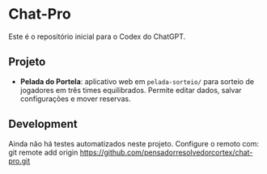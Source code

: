 # Chat-Pro

Este é o repositório inicial para o Codex do ChatGPT.

## Projeto

- **Pelada do Portela**: aplicativo web em `pelada-sorteio/` para sorteio de jogadores em três times equilibrados. Permite editar dados, salvar configurações e mover reservas.

## Development
Ainda não há testes automatizados neste projeto. Configure o remoto com:
    git remote add origin https://github.com/pensadorresolvedorcortex/chat-pro.git
